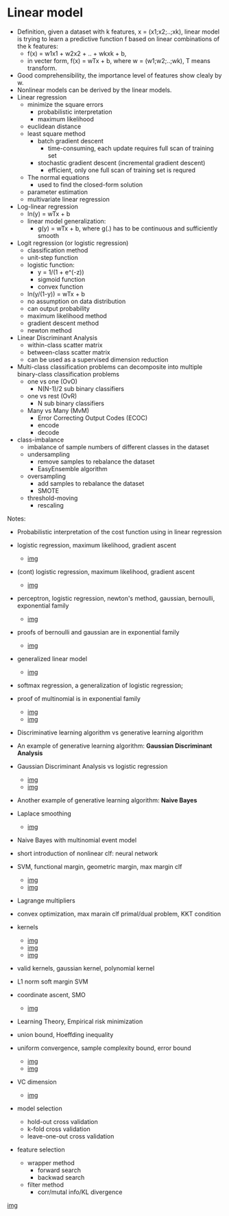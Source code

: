 # Linear model
- Definition, given a dataset with k features, x = (x1;x2;..;xk), linear model is trying to learn a predictive function f based on linear combinations of the k features:
    + f(x) = w1x1 + w2x2 + .. + wkxk + b,
    + in vecter form, f(x) = wTx + b, where w = (w1;w2;..;wk), T means transform.
- Good comprehensibility, the importance level of features show clealy by w.
- Nonlinear models can be derived by the linear models.
- Linear regression
    + minimize the square errors
        * probabilistic interpretation
        * maximum likelihood
    + euclidean distance
    + least square method
        * batch gradient descent
            - time-consuming, each update requires full scan of training set
        * stochastic gradient descent (incremental gradient descent)
            - efficient, only one full scan of training set is requred
    + The normal equations
        * used to find the closed-form solution
    + parameter estimation
    + multivariate linear regression
- Log-linear regression
    + ln(y) = wTx + b
    + linear model generalization:
        * g(y) = wTx + b, where g(.) has to be continuous and sufficiently smooth
- Logit regression (or logistic regression)
    + classification method
    + unit-step function
    + logistic function:
        * y = 1/(1 + e^(-z))
        * sigmoid function
        * convex function
    + ln(y/(1-y)) = wTx + b
    + no assumption on data distribution
    + can output probability
    + maximum likelihood method
    + gradient descent method
    + newton method
- Linear Discriminant Analysis
    + within-class scatter matrix
    + between-class scatter matrix
    + can be used as a supervised dimension reduction
- Multi-class classification problems can decomposite into multiple binary-class classification problems
    + one vs one (OvO)
        * N(N-1)/2 sub binary classifiers
    + one vs rest (OvR)
        * N sub binary classifiers
    + Many vs Many (MvM)
        * Error Correcting Output Codes (ECOC)
        * encode
        * decode
- class-imbalance
    + imbalance of sample numbers of different classes in the dataset
    + undersampling
        * remove samples to rebalance the dataset
        * EasyEnsemble algorithm
    + oversampling
        * add samples to rebalance the dataset
        * SMOTE
    + threshold-moving
        * rescaling

Notes:

- Probabilistic interpretation of the cost function using in linear regression
- logistic regression, maximum likelihood, gradient ascent
    + [img](./pics/notes_LR.jpg)

- (cont) logistic regression, maximum likelihood, gradient ascent
    + [img](./pics/notes_LR2.jpg)

- perceptron, logistic regression, newton's method, gaussian, bernoulli, exponential family
    + [img](./pics/notes_LR3.jpg)

- proofs of bernoulli and gaussian are in exponential family
    + [img](./pics/notes_LR4.jpg)

- generalized linear model
    + [img](./pics/notes_LR5.jpg)

- softmax regression, a generalization of logistic regression;
- proof of multinomial is in exponential family
    + [img](./pics/notes_LR6.jpg)
    + [img](./pics/notes_LR7.jpg)

- Discriminative learning algorithm vs generative learning algorithm
- An example of generative learning algorithm: **Gaussian Discriminant Analysis**
- Gaussian Discriminant Analysis vs logistic regression
    + [img](./pics/notes_LR8.jpg)
    + [img](./pics/notes_LR9.jpg)

- Another example of generative learning algorithm: **Naive Bayes**
- Laplace smoothing
    + [img](pics/notes_LR10.jpg)

- Naive Bayes with multinomial event model
- short introduction of nonlinear clf: neural network
- SVM, functional margin, geometric margin, max margin clf
    + [img](pics/notes_LR11.jpg)
    + [img](pics/notes_LR12.jpg)

- Lagrange multipliers
- convex optimization, max marain clf primal/dual problem, KKT condition
- kernels
    + [img](pics/notes_LR13.jpg)
    + [img](pics/notes_LR14.jpg)
    + [img](pics/notes_LR15.jpg)

- valid kernels, gaussian kernel, polynomial kernel
- L1 norm soft margin SVM
- coordinate ascent, SMO
    + [img](pics/notes_LR16.jpg)

- Learning Theory, Empirical risk minimization
- union bound, Hoeffding inequality
- uniform convergence, sample complexity bound, error bound
    + [img](pics/notes_LR17.jpg)
    + [img](pics/notes_LR18.jpg)

- VC dimension
    + [img](pics/notes_LR19.jpg)

- model selection
    + hold-out cross validation
    + k-fold cross validation
    + leave-one-out cross validation
- feature selection
    + wrapper method
        * forward search
        * backwad search
    + filter method
        * corr/mutal info/KL divergence

[img](pics/notes_LR20.jpg)
